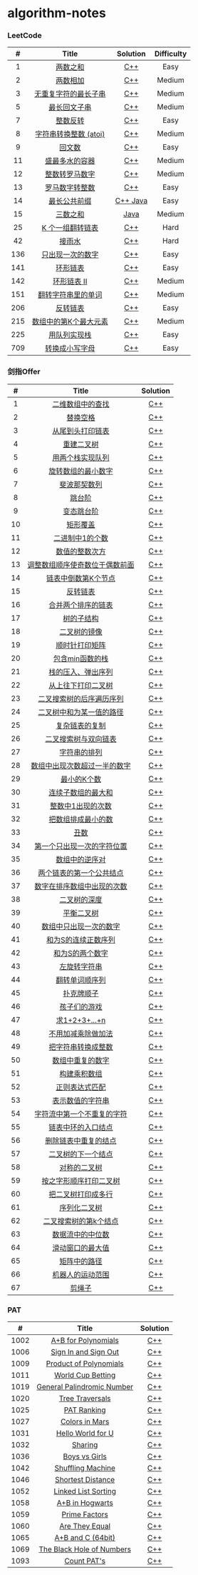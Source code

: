 # algorithm-notes

### LeetCode

|**#**|**Title**|**Solution**|**Difficulty**|
| :---: | :---: | :---: | :---: |
| 1 | [两数之和](https://leetcode-cn.com/problems/two-sum/) | [C++](leetcode/0001-two-sum.md) | Easy |
| 2 | [两数相加](https://leetcode-cn.com/problems/add-two-numbers/) | [C++](leetcode/0002-add-two-numbers.md) | Medium |
| 3 | [无重复字符的最长子串](https://leetcode-cn.com/problems/longest-substring-without-repeating-characters) | [C++](leetcode/0003-longest-substring-without-repeating-characters.md) | Medium |
| 5 | [最长回文子串](https://leetcode-cn.com/problems/longest-palindromic-substring) | [C++](leetcode/0005-longest-palindromic-substring.md) | Medium |
| 7 | [整数反转](https://leetcode-cn.com/problems/reverse-integer) | [C++](leetcode/0007-reverse-integer.md) | Easy |
| 8 | [字符串转换整数 (atoi)](https://leetcode-cn.com/problems/string-to-integer-atoi) | [C++](leetcode/0008-string-to-integer-atoi.md) | Medium |
| 9 | [回文数](https://leetcode-cn.com/problems/palindrome-number) | [C++](leetcode/0009-palindrome-number.md) | Easy |
| 11 | [盛最多水的容器](https://leetcode-cn.com/problems/container-with-most-water) | [C++](leetcode/0011-container-with-most-water.md) | Medium |
| 12 | [整数转罗马数字](https://leetcode-cn.com/problems/integer-to-roman) | [C++](leetcode/0012-integer-to-roman.md) | Medium |
| 13 | [罗马数字转整数](https://leetcode-cn.com/problems/roman-to-integer) | [C++](leetcode/0013-roman-to-integer.md) | Easy |
| 14 | [最长公共前缀](https://leetcode-cn.com/problems/longest-common-prefix) | [C++ Java](leetcode/0014-longest-common-prefix.md) | Easy |
| 15 | [ 三数之和](https://leetcode-cn.com/problems/3sum) | [Java](leetcode/0015-3sum.md) | Medium |
| 25 | [K 个一组翻转链表](https://leetcode-cn.com/problems/reverse-nodes-in-k-group) | [C++](leetcode/0025-reverse-nodes-in-k-group.md) | Hard |
| 42 | [接雨水](https://leetcode-cn.com/problems/trapping-rain-water/) | [C++](leetcode/0042-trapping-rain-water.md) | Hard |
| 136 | [只出现一次的数字](https://leetcode-cn.com/problems/single-number) | [C++](leetcode/0136-single-number.md) | Easy |
| 141 | [环形链表](https://leetcode-cn.com/problems/linked-list-cycle) | [C++](leetcode/0141-linked-list-cycle.md) | Easy |
| 142 | [环形链表 II](https://leetcode-cn.com/problems/linked-list-cycle-ii) | [C++](leetcode/0142-linked-list-cycle-ii.md) | Medium |
| 151 | [翻转字符串里的单词](https://leetcode-cn.com/problems/reverse-words-in-a-string) | [C++](leetcode/0151-reverse-words-in-a-string.md) | Medium |
| 206 | [反转链表](https://leetcode-cn.com/problems/reverse-linked-list) | [C++](leetcode/0206-reverse-linked-list.md) | Easy |
| 215 | [数组中的第K个最大元素](https://leetcode-cn.com/problems/kth-largest-element-in-an-array) | [C++](leetcode/0215-kth-largest-element-in-an-array.md) | Medium |
| 225 | [用队列实现栈](https://leetcode-cn.com/problems/implement-stack-using-queues) | [C++](leetcode/0225-implement-stack-using-queues.md) | Easy |
| 709 | [转换成小写字母](https://leetcode.com/problems/to-lower-case/) | [C++](leetcode/0709-to-lower-case.md) | Easy |




### 剑指Offer

|**#**|Title|**Solution**|
| :---: | :---: | :---: |
| 1 | [二维数组中的查找](https://www.nowcoder.com/practice/abc3fe2ce8e146608e868a70efebf62e?tpId=13&tqId=11154&tPage=1&rp=1&ru=/ta/coding-interviews&qru=/ta/coding-interviews/question-ranking) |[C++](coding-interviews/01-二维数组中的查找.md)|
| 2 | [替换空格](https://www.nowcoder.com/practice/4060ac7e3e404ad1a894ef3e17650423?tpId=13&tqId=11155&tPage=1&rp=1&ru=/ta/coding-interviews&qru=/ta/coding-interviews/question-ranking) |[C++](coding-interviews/02-替换空格.md)|
| 3 | [从尾到头打印链表](https://www.nowcoder.com/practice/d0267f7f55b3412ba93bd35cfa8e8035?tpId=13&tqId=11156&tPage=1&rp=1&ru=/ta/coding-interviews&qru=/ta/coding-interviews/question-ranking) |[C++](coding-interviews/03-从尾到头打印链表.md)|
| 4 | [重建二叉树](https://www.nowcoder.com/practice/8a19cbe657394eeaac2f6ea9b0f6fcf6?tpId=13&tqId=11157&tPage=1&rp=1&ru=/ta/coding-interviews&qru=/ta/coding-interviews/question-ranking) |[C++](coding-interviews/04-重建二叉树.md)|
| 5 | [用两个栈实现队列](https://www.nowcoder.com/practice/54275ddae22f475981afa2244dd448c6?tpId=13&tqId=11158&tPage=1&rp=1&ru=/ta/coding-interviews&qru=/ta/coding-interviews/question-ranking) |[C++](coding-interviews/05-用两个栈实现队列.md)|
| 6 | [旋转数组的最小数字](https://www.nowcoder.com/practice/9f3231a991af4f55b95579b44b7a01ba?tpId=13&tqId=11159&tPage=1&rp=1&ru=/ta/coding-interviews&qru=/ta/coding-interviews/question-ranking) |[C++](coding-interviews/06-旋转数组的最小数字.md)|
| 7 | [斐波那契数列](https://www.nowcoder.com/practice/c6c7742f5ba7442aada113136ddea0c3?tpId=13&tqId=11160&tPage=1&rp=1&ru=/ta/coding-interviews&qru=/ta/coding-interviews/question-ranking) |[C++](coding-interviews/07-斐波那契数列.md)|
| 8 | [跳台阶](https://www.nowcoder.com/practice/8c82a5b80378478f9484d87d1c5f12a4?tpId=13&tqId=11161&tPage=1&rp=1&ru=/ta/coding-interviews&qru=/ta/coding-interviews/question-ranking) |[C++](coding-interviews/08-跳台阶.md)|
| 9 | [变态跳台阶](https://www.nowcoder.com/practice/8c82a5b80378478f9484d87d1c5f12a4?tpId=13&tqId=11161&tPage=1&rp=1&ru=/ta/coding-interviews&qru=/ta/coding-interviews/question-ranking) |[C++](coding-interviews/09-变态跳台阶.md)|
| 10 | [矩形覆盖](https://www.nowcoder.com/practice/72a5a919508a4251859fb2cfb987a0e6?tpId=13&tqId=11163&tPage=1&rp=1&ru=/ta/coding-interviews&qru=/ta/coding-interviews/question-ranking) |[C++](coding-interviews/10-矩形覆盖.md)|
| 11 | [二进制中1的个数](https://www.nowcoder.com/practice/8ee967e43c2c4ec193b040ea7fbb10b8?tpId=13&tqId=11164&tPage=1&rp=1&ru=/ta/coding-interviews&qru=/ta/coding-interviews/question-ranking) |[C++](coding-interviews/11-二进制中1的个数.md)|
| 12 | [数值的整数次方](https://www.nowcoder.com/practice/1a834e5e3e1a4b7ba251417554e07c00?tpId=13&tqId=11165&tPage=1&rp=1&ru=/ta/coding-interviews&qru=/ta/coding-interviews/question-ranking) |[C++](coding-interviews/12-数值的整数次方.md)|
| 13 | [调整数组顺序使奇数位于偶数前面](https://www.nowcoder.com/practice/beb5aa231adc45b2a5dcc5b62c93f593?tpId=13&tqId=11166&tPage=1&rp=1&ru=/ta/coding-interviews&qru=/ta/coding-interviews/question-ranking) |[C++](coding-interviews/13-调整数组顺序使奇数位于偶数前面.md)|
| 14 | [链表中倒数第K个节点](https://www.nowcoder.com/practice/beb5aa231adc45b2a5dcc5b62c93f593?tpId=13&tqId=11166&tPage=1&rp=1&ru=/ta/coding-interviews&qru=/ta/coding-interviews/question-ranking) |[C++](coding-interviews/14-链表中倒数第k个节点.md)|
| 15 | [反转链表](https://www.nowcoder.com/practice/75e878df47f24fdc9dc3e400ec6058ca?tpId=13&tqId=11168&tPage=1&rp=1&ru=/ta/coding-interviews&qru=/ta/coding-interviews/question-ranking) |[C++](coding-interviews/15-反转链表.md)|
| 16 | [合并两个排序的链表](https://www.nowcoder.com/practice/d8b6b4358f774294a89de2a6ac4d9337?tpId=13&tqId=11169&tPage=1&rp=1&ru=/ta/coding-interviews&qru=/ta/coding-interviews/question-ranking) |[C++](coding-interviews/16-合并两个排序的链表.md)|
| 17 | [树的子结构](https://www.nowcoder.com/practice/6e196c44c7004d15b1610b9afca8bd88?tpId=13&tqId=11170&tPage=1&rp=1&ru=/ta/coding-interviews&qru=/ta/coding-interviews/question-ranking) |[C++](coding-interviews/17-树的子结构.md)|
| 18 | [二叉树的镜像](https://www.nowcoder.com/practice/564f4c26aa584921bc75623e48ca3011?tpId=13&tqId=11171&tPage=1&rp=1&ru=/ta/coding-interviews&qru=/ta/coding-interviews/question-ranking) |[C++](coding-interviews/18-二叉树的镜像.md)|
| 19 | [顺时针打印矩阵](https://www.nowcoder.com/practice/9b4c81a02cd34f76be2659fa0d54342a?tpId=13&tqId=11172&tPage=1&rp=1&ru=/ta/coding-interviews&qru=/ta/coding-interviews/question-ranking) |[C++](coding-interviews/19-顺时针打印矩阵.md)|
| 20 | [包含min函数的栈](https://www.nowcoder.com/practice/4c776177d2c04c2494f2555c9fcc1e49?tpId=13&tqId=11173&tPage=1&rp=1&ru=/ta/coding-interviews&qru=/ta/coding-interviews/question-ranking) |[C++](coding-interviews/20-包含min函数的栈.md)|
| 21 | [栈的压入、弹出序列](https://www.nowcoder.com/practice/d77d11405cc7470d82554cb392585106?tpId=13&tqId=11174&tPage=2&rp=2&ru=/ta/coding-interviews&qru=/ta/coding-interviews/question-ranking) |[C++](coding-interviews/21-栈的压入、弹出序列.md)|
| 22 | [从上往下打印二叉树](https://www.nowcoder.com/practice/7fe2212963db4790b57431d9ed259701?tpId=13&tqId=11175&tPage=2&rp=2&ru=/ta/coding-interviews&qru=/ta/coding-interviews/question-ranking) |[C++](coding-interviews/22-从上往下打印二叉树.md)|
| 23 | [二叉搜索树的后序遍历序列](https://www.nowcoder.com/practice/a861533d45854474ac791d90e447bafd?tpId=13&tqId=11176&tPage=2&rp=2&ru=/ta/coding-interviews&qru=/ta/coding-interviews/question-ranking) |[C++](coding-interviews/23-二叉搜索树的后序遍历序列.md)|
| 24 | [二叉树中和为某一值的路径](https://www.nowcoder.com/practice/b736e784e3e34731af99065031301bca?tpId=13&tqId=11177&tPage=2&rp=2&ru=/ta/coding-interviews&qru=/ta/coding-interviews/question-ranking) |[C++](coding-interviews/24-二叉树中和为某一值的路径.md)|
| 25 | [复杂链表的复制](https://www.nowcoder.com/practice/f836b2c43afc4b35ad6adc41ec941dba?tpId=13&tqId=11178&tPage=2&rp=2&ru=/ta/coding-interviews&qru=/ta/coding-interviews/question-ranking) |[C++](coding-interviews/25-复杂链表的复制.md)|
| 26 | [二叉搜索树与双向链表](https://www.nowcoder.com/practice/947f6eb80d944a84850b0538bf0ec3a5?tpId=13&tqId=11179&tPage=2&rp=2&ru=/ta/coding-interviews&qru=/ta/coding-interviews/question-ranking) |[C++](coding-interviews/26-二叉搜索树与双向链表.md)|
| 27 | [字符串的排列](https://www.nowcoder.com/practice/fe6b651b66ae47d7acce78ffdd9a96c7?tpId=13&tqId=11180&tPage=2&rp=2&ru=/ta/coding-interviews&qru=/ta/coding-interviews/question-ranking) |[C++](coding-interviews/27-字符串的排列.md)|
| 28 | [数组中出现次数超过一半的数字](https://www.nowcoder.com/practice/e8a1b01a2df14cb2b228b30ee6a92163?tpId=13&tqId=11181&tPage=2&rp=2&ru=/ta/coding-interviews&qru=/ta/coding-interviews/question-ranking) |[C++](coding-interviews/28-数组中出现次数超过一半的数字.md)|
| 29 | [最小的K个数](https://www.nowcoder.com/practice/6a296eb82cf844ca8539b57c23e6e9bf?tpId=13&tqId=11182&tPage=2&rp=2&ru=/ta/coding-interviews&qru=/ta/coding-interviews/question-ranking) |[C++](coding-interviews/29-最小的K个数.md)|
| 30 | [连续子数组的最大和](https://www.nowcoder.com/practice/459bd355da1549fa8a49e350bf3df484?tpId=13&tqId=11183&tPage=2&rp=2&ru=/ta/coding-interviews&qru=/ta/coding-interviews/question-ranking) |[C++](coding-interviews/30-连续子数组的最大和.md)|
| 31 | [整数中1出现的次数](https://www.nowcoder.com/practice/bd7f978302044eee894445e244c7eee6?tpId=13&tqId=11184&tPage=2&rp=2&ru=/ta/coding-interviews&qru=/ta/coding-interviews/question-ranking) |[C++](coding-interviews/31-整数中1出现的次数.md)|
| 32 | [把数组排成最小的数](https://www.nowcoder.com/practice/8fecd3f8ba334add803bf2a06af1b993?tpId=13&tqId=11185&tPage=2&rp=2&ru=/ta/coding-interviews&qru=/ta/coding-interviews/question-ranking) |[C++](coding-interviews/32-把数组排成最小的数.md)|
| 33 | [丑数](https://www.nowcoder.com/practice/6aa9e04fc3794f68acf8778237ba065b?tpId=13&tqId=11186&tPage=2&rp=2&ru=/ta/coding-interviews&qru=/ta/coding-interviews/question-ranking) |[C++](coding-interviews/33-丑数.md)|
| 34 | [第一个只出现一次的字符位置](https://www.nowcoder.com/practice/1c82e8cf713b4bbeb2a5b31cf5b0417c?tpId=13&tqId=11187&tPage=2&rp=2&ru=/ta/coding-interviews&qru=/ta/coding-interviews/question-ranking) |[C++](coding-interviews/34-第一个只出现一次的字符位置.md)|
| 35 | [数组中的逆序对](https://www.nowcoder.com/practice/96bd6684e04a44eb80e6a68efc0ec6c5?tpId=13&tqId=11188&tPage=2&rp=2&ru=/ta/coding-interviews&qru=/ta/coding-interviews/question-ranking) |[C++](coding-interviews/35-数组中的逆序对.md)|
| 36 | [两个链表的第一个公共结点](https://www.nowcoder.com/practice/6ab1d9a29e88450685099d45c9e31e46?tpId=13&tqId=11189&tPage=2&rp=2&ru=/ta/coding-interviews&qru=/ta/coding-interviews/question-ranking) |[C++](coding-interviews/36-两个链表的第一个公共节点.md)|
| 37 | [数字在排序数组中出现的次数](https://www.nowcoder.com/practice/70610bf967994b22bb1c26f9ae901fa2?tpId=13&tqId=11190&tPage=2&rp=2&ru=/ta/coding-interviews&qru=/ta/coding-interviews/question-ranking) |[C++](coding-interviews/37-数字在排序数组中出现的次数.md)|
| 38 | [二叉树的深度](https://www.nowcoder.com/practice/435fb86331474282a3499955f0a41e8b?tpId=13&tqId=11191&tPage=2&rp=2&ru=/ta/coding-interviews&qru=/ta/coding-interviews/question-ranking) |[C++](coding-interviews/38-二叉树的深度.md)|
| 39 | [平衡二叉树](https://www.nowcoder.com/practice/8b3b95850edb4115918ecebdf1b4d222?tpId=13&tqId=11192&tPage=2&rp=2&ru=/ta/coding-interviews&qru=/ta/coding-interviews/question-ranking) |[C++](coding-interviews/39-平衡二叉树.md)|
| 40 | [数组中只出现一次的数字](https://www.nowcoder.com/practice/e02fdb54d7524710a7d664d082bb7811?tpId=13&tqId=11193&tPage=2&rp=2&ru=/ta/coding-interviews&qru=/ta/coding-interviews/question-ranking) |[C++](coding-interviews/40-数组中只出现一次的数字.md)|
| 41 | [和为S的连续正数序列](https://www.nowcoder.com/practice/c451a3fd84b64cb19485dad758a55ebe?tpId=13&tqId=11194&tPage=3&rp=3&ru=/ta/coding-interviews&qru=/ta/coding-interviews/question-ranking) |[C++](coding-interviews/41-和为S的连续正数序列.md)|
| 42 | [和为S的两个数字](https://www.nowcoder.com/practice/390da4f7a00f44bea7c2f3d19491311b?tpId=13&tqId=11195&tPage=3&rp=3&ru=/ta/coding-interviews&qru=/ta/coding-interviews/question-ranking) |[C++](coding-interviews/42-和为S的两个数字.md)|
| 43 | [左旋转字符串](https://www.nowcoder.com/practice/12d959b108cb42b1ab72cef4d36af5ec?tpId=13&tqId=11196&tPage=3&rp=3&ru=/ta/coding-interviews&qru=/ta/coding-interviews/question-ranking) |[C++](coding-interviews/43-左旋转字符串.md)|
| 44 | [翻转单词顺序列](https://www.nowcoder.com/practice/3194a4f4cf814f63919d0790578d51f3?tpId=13&tqId=11197&tPage=3&rp=3&ru=/ta/coding-interviews&qru=/ta/coding-interviews/question-ranking) |[C++](coding-interviews/44-翻转单词顺序列.md)|
| 45 | [扑克牌顺子](https://www.nowcoder.com/practice/762836f4d43d43ca9deb273b3de8e1f4?tpId=13&tqId=11198&tPage=3&rp=3&ru=/ta/coding-interviews&qru=/ta/coding-interviews/question-ranking) |[C++](coding-interviews/45-扑克牌顺子.md)|
| 46 | [孩子们的游戏](https://www.nowcoder.com/practice/f78a359491e64a50bce2d89cff857eb6?tpId=13&tqId=11199&tPage=3&rp=3&ru=/ta/coding-interviews&qru=/ta/coding-interviews/question-ranking) |[C++](coding-interviews/46-孩子们的游戏.md)|
| 47 | [求1+2+3+...+n](https://www.nowcoder.com/practice/7a0da8fc483247ff8800059e12d7caf1?tpId=13&tqId=11200&tPage=3&rp=3&ru=/ta/coding-interviews&qru=/ta/coding-interviews/question-ranking) |[C++](coding-interviews/47-求1+2+3+...+n.md)|
| 48 | [不用加减乘除做加法](https://www.nowcoder.com/practice/59ac416b4b944300b617d4f7f111b215?tpId=13&tqId=11201&tPage=3&rp=3&ru=/ta/coding-interviews&qru=/ta/coding-interviews/question-ranking) |[C++](coding-interviews/48-不用加减乘除做加法.md)|
| 49 | [把字符串转换成整数](https://www.nowcoder.com/practice/1277c681251b4372bdef344468e4f26e?tpId=13&tqId=11202&tPage=3&rp=3&ru=/ta/coding-interviews&qru=/ta/coding-interviews/question-ranking) |[C++](coding-interviews/49-把字符串转换成整数.md)|
| 50 | [数组中重复的数字](https://www.nowcoder.com/practice/623a5ac0ea5b4e5f95552655361ae0a8?tpId=13&tqId=11203&tPage=3&rp=3&ru=/ta/coding-interviews&qru=/ta/coding-interviews/question-ranking) |[C++](coding-interviews/50-数组中重复的数字.md)|
| 51 | [构建乘积数组](https://www.nowcoder.com/practice/94a4d381a68b47b7a8bed86f2975db46?tpId=13&tqId=11204&tPage=3&rp=3&ru=/ta/coding-interviews&qru=/ta/coding-interviews/question-ranking) |[C++](coding-interviews/51-构建乘积数组.md)|
| 52 | [正则表达式匹配](https://www.nowcoder.com/practice/45327ae22b7b413ea21df13ee7d6429c?tpId=13&tqId=11205&tPage=3&rp=3&ru=/ta/coding-interviews&qru=/ta/coding-interviews/question-ranking) |[C++](coding-interviews/52-正则表达式匹配.md)|
| 53 | [表示数值的字符串](https://www.nowcoder.com/practice/6f8c901d091949a5837e24bb82a731f2?tpId=13&tqId=11206&tPage=3&rp=3&ru=/ta/coding-interviews&qru=/ta/coding-interviews/question-ranking) |[C++](coding-interviews/53-表示数值的字符串.md)|
| 54 | [字符流中第一个不重复的字符](https://www.nowcoder.com/practice/00de97733b8e4f97a3fb5c680ee10720?tpId=13&tqId=11207&tPage=3&rp=3&ru=/ta/coding-interviews&qru=/ta/coding-interviews/question-ranking) |[C++](coding-interviews/54-字符流中第一个不重复的字符.md)|
| 55 | [链表中环的入口结点](https://www.nowcoder.com/practice/253d2c59ec3e4bc68da16833f79a38e4?tpId=13&tqId=11208&tPage=3&rp=3&ru=/ta/coding-interviews&qru=/ta/coding-interviews/question-ranking) |[C++](coding-interviews/55-链表中环的入口结点.md)|
| 56 | [删除链表中重复的结点](https://www.nowcoder.com/practice/fc533c45b73a41b0b44ccba763f866ef?tpId=13&tqId=11209&tPage=3&rp=3&ru=/ta/coding-interviews&qru=/ta/coding-interviews/question-ranking) |[C++](coding-interviews/56-删除链表中重复的结点.md)|
| 57 | [二叉树的下一个结点](https://www.nowcoder.com/practice/9023a0c988684a53960365b889ceaf5e?tpId=13&tqId=11210&tPage=3&rp=3&ru=/ta/coding-interviews&qru=/ta/coding-interviews/question-ranking) |[C++](coding-interviews/57-二叉树的下一个结点.md)|
| 58 | [对称的二叉树](https://www.nowcoder.com/practice/ff05d44dfdb04e1d83bdbdab320efbcb?tpId=13&tqId=11211&tPage=3&rp=3&ru=/ta/coding-interviews&qru=/ta/coding-interviews/question-ranking) |[C++](coding-interviews/58-对称的二叉树.md)|
| 59 | [按之字形顺序打印二叉树](https://www.nowcoder.com/practice/91b69814117f4e8097390d107d2efbe0?tpId=13&tqId=11212&tPage=3&rp=3&ru=/ta/coding-interviews&qru=/ta/coding-interviews/question-ranking) |[C++](coding-interviews/59-按之字形顺序打印二叉树.md)|
| 60 | [把二叉树打印成多行](https://www.nowcoder.com/practice/445c44d982d04483b04a54f298796288?tpId=13&tqId=11213&tPage=3&rp=3&ru=/ta/coding-interviews&qru=/ta/coding-interviews/question-ranking) |[C++](coding-interviews/60-把二叉树打印成多行.md)|
| 61 | [序列化二叉树](https://www.nowcoder.com/practice/cf7e25aa97c04cc1a68c8f040e71fb84?tpId=13&tqId=11214&tPage=4&rp=4&ru=/ta/coding-interviews&qru=/ta/coding-interviews/question-ranking) |[C++](coding-interviews/61-序列化二叉树.md)|
| 62 | [二叉搜索树的第k个结点](https://www.nowcoder.com/practice/ef068f602dde4d28aab2b210e859150a?tpId=13&tqId=11215&tPage=4&rp=4&ru=/ta/coding-interviews&qru=/ta/coding-interviews/question-ranking) |[C++](coding-interviews/62-二叉搜索树的第k个结点.md)|
| 63 | [数据流中的中位数](https://www.nowcoder.com/practice/9be0172896bd43948f8a32fb954e1be1?tpId=13&tqId=11216&tPage=4&rp=4&ru=/ta/coding-interviews&qru=/ta/coding-interviews/question-ranking) |[C++](coding-interviews/63-数据流中的中位数.md)|
| 64 | [滑动窗口的最大值](https://www.nowcoder.com/practice/1624bc35a45c42c0bc17d17fa0cba788?tpId=13&tqId=11217&tPage=4&rp=4&ru=/ta/coding-interviews&qru=/ta/coding-interviews/question-ranking) |[C++](coding-interviews/64-滑动窗口的最大值.md)|
| 65 | [矩阵中的路径](https://www.nowcoder.com/practice/c61c6999eecb4b8f88a98f66b273a3cc?tpId=13&tqId=11218&tPage=4&rp=4&ru=/ta/coding-interviews&qru=/ta/coding-interviews/question-ranking) |[C++](coding-interviews/65-矩阵中的路径.md)|
| 66 | [机器人的运动范围](https://www.nowcoder.com/practice/6e5207314b5241fb83f2329e89fdecc8?tpId=13&tqId=11219&tPage=4&rp=4&ru=/ta/coding-interviews&qru=/ta/coding-interviews/question-ranking) |[C++](coding-interviews/66-机器人的运动范围.md)|
| 67 | [剪绳子](https://www.nowcoder.com/practice/57d85990ba5b440ab888fc72b0751bf8?tpId=13&tqId=33257&tPage=4&rp=4&ru=/ta/coding-interviews&qru=/ta/coding-interviews/question-ranking) |[C++](coding-interviews/67-剪绳子.md)|


### PAT

|**#**|**Title**|**Solution**|
| :---: | :---: | :---: |
| 1002 | [A+B for Polynomials](https://pintia.cn/problem-sets/994805342720868352/problems/994805526272000000) | [C++](pat/1002-polynomials.md) |
| 1006 | [Sign In and Sign Out](https://pintia.cn/problem-sets/994805342720868352/problems/994805516654460928) | [C++](pat/1006-sign-in-and-sign-out.md) |
| 1009 | [Product of Polynomials](https://pintia.cn/problem-sets/994805342720868352/problems/994805509540921344) | [C++](pat/1009-product-of-polynomials.md) |
| 1011 | [World Cup Betting](https://pintia.cn/problem-sets/994805342720868352/problems/994805504927186944) | [C++](pat/1011-world-cup-betting.md) |
| 1019 | [General Palindromic Number](https://pintia.cn/problem-sets/994805342720868352/problems/994805487143337984) | [C++](pat/1019-general-palidromic-number.md) |
| 1020 | [Tree Traversals](https://pintia.cn/problem-sets/994805342720868352/problems/994805485033603072) | [C++](pat/1020-tree-traversals.md) |
| 1025 | [PAT Ranking](https://pintia.cn/problem-sets/994805342720868352/problems/994805474338127872) | [C++](pat/1025-pat-ranking.md) |
| 1027 | [Colors in Mars](https://pintia.cn/problem-sets/994805342720868352/problems/994805470349344768) | [C++](pat/1027-colors-in-mars.md) |
| 1031 | [Hello World for U](https://pintia.cn/problem-sets/994805342720868352/problems/994805462535356416) | [C++](pat/1031-hello-world-for-u.md) |
| 1032 | [Sharing](https://pintia.cn/problem-sets/994805342720868352/problems/994805460652113920) | [C++](pat/1032-sharing.md) |
| 1036 | [Boys vs Girls](https://pintia.cn/problem-sets/994805342720868352/problems/994805453203030016) | [C++](pat/1036-boys-vs-girls.md) |
| 1042 | [Shuffling Machine](https://pintia.cn/problem-sets/994805342720868352/problems/994805442671132672) | [C++](pat/1042-shuffling-machine.md) |
| 1046 | [Shortest Distance](https://pintia.cn/problem-sets/994805342720868352/problems/994805435700199424) | [C++](pat/1046-shortest-distance.md) |
| 1052 | [Linked List Sorting](https://pintia.cn/problem-sets/994805342720868352/problems/994805425780670464) | [C++](pat/1052-linked-list-sorting.md) |
| 1058 | [A+B in Hogwarts](https://pintia.cn/problem-sets/994805342720868352/problems/994805416519647232) | [C++](pat/1058-hogwarts.md) |
| 1059 | [Prime Factors](https://pintia.cn/problem-sets/994805342720868352/problems/994805415005503488) | [C++](pat/1059-prime-factors.md) |
| 1060 | [Are They Equal](https://pintia.cn/problem-sets/994805342720868352/problems/994805413520719872) | [C++](pat/1060-are-they-equal.md) |
| 1065 | [A+B and C (64bit)](https://pintia.cn/problem-sets/994805342720868352/problems/994805406352654336) | [C++](pat/1065-a-plus-b-and-c.md) |
| 1069 | [The Black Hole of Numbers](https://pintia.cn/problem-sets/994805342720868352/problems/994805400954585088) | [C++](pat/1069-the-black-hole-of-numbers.md) |
| 1093 | [Count PAT's](https://pintia.cn/problem-sets/994805342720868352/problems/994805373582557184) | [C++](pat/1093-count-pat's.md) |
